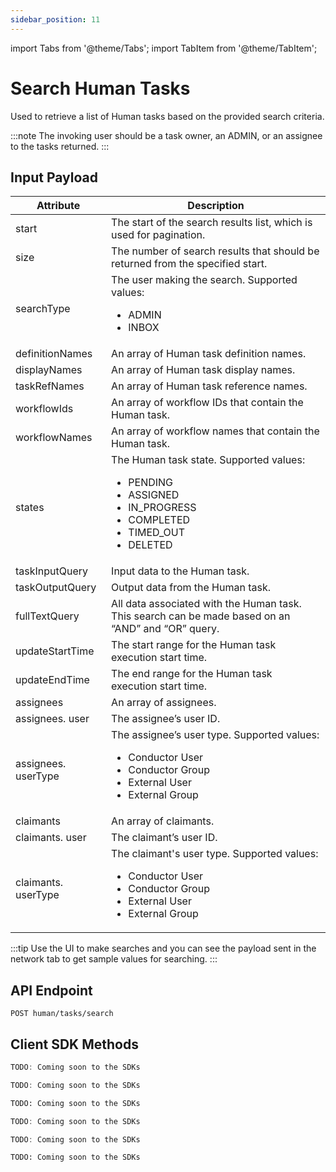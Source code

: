 ```yaml
---
sidebar_position: 11
---
```


import Tabs from '@theme/Tabs';
import TabItem from '@theme/TabItem';

# Search Human Tasks

Used to retrieve a list of Human tasks based on the provided search criteria.

:::note
The invoking user should be a task owner, an ADMIN, or an assignee to the tasks returned. 
:::

## Input Payload

| Attribute          | Description                                                                                        |
|--------------------|----------------------------------------------------------------------------------------------------| 
| start               | The start of the search results list, which is used for pagination.                                      |
| size                | The number of search results that should be returned from the specified start.                                                      |
| searchType          | The user making the search. Supported values: <ul><li>ADMIN</li> <li>INBOX</li></ul>                              |
| definitionNames     | An array of Human task definition names.                |
| displayNames        | An array of Human task display names.                   |
| taskRefNames        | An array of Human task reference names.                 |
| workflowIds         | An array of workflow IDs that contain the Human task.   |
| workflowNames       | An array of workflow names that contain the Human task. |
| states              | The Human task state. Supported values: <ul><li>PENDING</li> <li>ASSIGNED</li> <li>IN_PROGRESS</li> <li>COMPLETED</li> <li>TIMED_OUT</li> <li>DELETED</li></ul>                                                      |
| taskInputQuery      | Input data to the Human task.                    |
| taskOutputQuery     | Output data from the Human task.                 |
| fullTextQuery       | All data associated with the Human task. This search can be made based on an “AND” and “OR” query.                                |
| updateStartTime     | The start range for the Human task execution start time.|
| updateEndTime       | The end range for the Human task execution start time.  |
| assignees           | An array of assignees.                                  |
| assignees. user     | The assignee’s user ID.                                 |
| assignees. userType | The assignee’s user type. Supported values: <ul><li>Conductor User</li> <li>Conductor Group</li> <li>External User</li> <li>External Group</li></ul>                                               |
| claimants           | An array of claimants.                             |
| claimants. user     | The claimant’s user ID.                            |
| claimants. userType | The claimant's user type. Supported values: <ul><li>Conductor User</li> <li>Conductor Group</li> <li>External User</li> <li>External Group</li></ul>   |


:::tip
Use the UI to make searches and you can see the payload sent in the network tab to get sample values for searching.
:::

## API Endpoint 

```
POST human/tasks/search
```

## Client SDK Methods

<Tabs>
<TabItem value="Java" label="Java">

```java
TODO: Coming soon to the SDKs
```

</TabItem>
<TabItem value="Go" label="Go">

```go
TODO: Coming soon to the SDKs
```

</TabItem>
<TabItem value="Python" label="Python">

```python
TODO: Coming soon to the SDKs
```

</TabItem>
<TabItem value="CSharp" label="CSharp">

```csharp
TODO: Coming soon to the SDKs
```

</TabItem>
<TabItem value="Javascript" label="Javascript">

```javascript
TODO: Coming soon to the SDKs
```

</TabItem>
<TabItem value="Clojure" label="Clojure">

```clojure
TODO: Coming soon to the SDKs
```

</TabItem>
</Tabs>